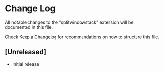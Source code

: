 # Change Log

All notable changes to the "splitwindowstack" extension will be documented in this file.

Check [Keep a Changelog](http://keepachangelog.com/) for recommendations on how to structure this file.

## [Unreleased]

- Initial release